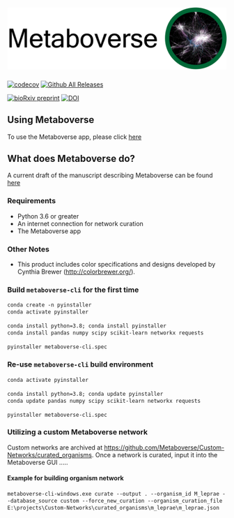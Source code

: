 # ![Metaboverse](https://raw.githubusercontent.com/Metaboverse/Metaboverse/master/docs/content/images/png/metaboverse_banner.png)

[![codecov](https://codecov.io/gh/Metaboverse/metaboverse-cli/branch/master/graph/badge.svg)](https://codecov.io/gh/Metaboverse/metaboverse-cli)
[![Github All Releases](https://img.shields.io/github/downloads/Metaboverse/Metaboverse/total.svg)]()

[![bioRxiv preprint](https://img.shields.io/badge/bioRxiv-10.1101%2F2020.06.25.171850-BF2636)](https://www.biorxiv.org/content/10.1101/2020.06.25.171850v1)
[![DOI](https://zenodo.org/badge/269683933.svg)](https://zenodo.org/badge/latestdoi/269683933)

## Using Metaboverse
To use the Metaboverse app, please click [here](https://github.com/Metaboverse/Metaboverse)

## What does Metaboverse do?
A current draft of the manuscript describing Metaboverse can be found [here](https://github.com/Metaboverse/manuscript/blob/master/output/manuscript.pdf)

### Requirements
- Python 3.6 or greater
- An internet connection for network curation
- The Metaboverse app

### Other Notes
- This product includes color specifications and designs developed by Cynthia Brewer (http://colorbrewer.org/).

### Build `metaboverse-cli` for the first time
```
conda create -n pyinstaller
conda activate pyinstaller

conda install python=3.8; conda install pyinstaller 
conda install pandas numpy scipy scikit-learn networkx requests

pyinstaller metaboverse-cli.spec
```

### Re-use `metaboverse-cli` build environment
```
conda activate pyinstaller

conda install python=3.8; conda update pyinstaller 
conda update pandas numpy scipy scikit-learn networkx requests

pyinstaller metaboverse-cli.spec
```

### Utilizing a custom Metaboverse network
Custom networks are archived at https://github.com/Metaboverse/Custom-Networks/curated_organisms.
Once a network is curated, input it into the Metaboverse GUI .....

#### Example for building organism network
```
metaboverse-cli-windows.exe curate --output . --organism_id M_leprae --database_source custom --force_new_curation --organism_curation_file E:\projects\Custom-Networks\curated_organisms\m_leprae\m_leprae.json
```